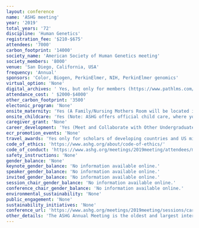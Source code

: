 ```yaml
---
layout: conference 
name: 'ASHG meeting'
year: '2019'
total_years: '72'
discipline: 'Human Genetics'
registration_fee: '$210-$675'
attendees: '7000'
carbon_footprint: '14000'
society_name: 'American Society of Human Genetics meeting'
society_members: '8000'
venue: 'San Diego, California, USA'
frequency: 'Annual'
sponsors: 'Color, Biogen, PerkinElmer, NIH, PerkinElmer genomics'
virtual_option: 'None'
digital_archives: ' Yes, but only for members (https://www.pathlms.com/ashg/events/1705), Plus few sneak peaks (https://www.youtube.com/playlist?list=PL9CZabk3nD4GVUcxdevarbrWxgSkIzk5p)'
attendance_cost: ' $2000-$4000'
other_carbon_footprint: '3500'
electonic_program: 'None'
onsite_maternity: 'Yes (A Family/Nursing Mothers Room will be located in the convention center to give parents and children a place to relax during the meeting. The room will be equipped with comfortable furniture and separate private areas for nursing mothers. Attendees may not use this room for babysitting purposes.)'
onsite_childcare: 'Yes (Note: ASHG offers official child care, where you can pay for babysitting services and activities, as well as a quiet family room at the convention center with private areas for nursing mothers. ASHG encourages families to travel to Houston and enjoy the many family-oriented activities the city has to offer. In partnership with KiddieCorp, ASHG will provide formal child care at the convention center, for which advance registration is required. For the safety and security of your child(ren), ASHG has the right to refuse care to any child based on space availability as well as to any child unable to adapt to group situations, or to any child whose presence or behavior may disrupt the program or endanger the health or safety of other children. Note: Meals are not included. Parents can order lunch in advance; an order form will be sent to all parents. Additionally, staff will not administer medication (including sunscreen), and any child who is ill will not be admitted to the center.)'
caregiver_grant: 'None'
career_development: 'Yes (Meet and Collaborate with Other Undergraduate Educators, Find New Jobs and Post on the Online Career Center, Get Your CV Reviewed, Attend the First-Ever Career Fair, Career Center at ASHG Central, Trainee Events such as (1. Mentoring and Networking  2. Scientific Skill-Building  3. Career/Professional Development  4. ASHG Diversity Breakfast).'
ecr_promotion_events: 'None'
travel_awards: 'Yes only for scholars of developing countries and US minorities (diversity travel award): 1. ASHG Developing Country Awards. ASHG, in partnership with PerkinElmer Genomics, is providing up to 12 scholarship awards ($3,000 each) for individuals living in countries categorized by the World Bank as having low-income or lower-middle-income economies (see the list of eligible countries). Developing Country Awards are to help defray the costs of airfare, hotel, meals and registration for the ASHG 2019 Annual Meeting. To be considered for the award, you must submit an abstract by the June 6 deadline and must attend the meeting. Funds will be distributed at the meeting. Qualifying authors will also be required to submit a CV/Resume. In 2019, ASHG has also partnered with NHGRI and H3Africa to add up to 25 additional awards to individuals living in countries in Africa categorized by the World Bank as having low-income or lower-middle-income economies, with priority given to trainees and early- to mid-career investigators. Awardees will receive up to $3,000 in travel support arranged through the H3Africa program.  2. Human Genetics Scholars Initiative, ASHG, in partnership with the National Human Genome Research Institute (NHGRI), Color, and Biogen, launched the Human Genetics Scholars Initiative in April 2019 to help advance diversity and inclusion in the field. To be considered for the award. Over the course of this two-year, intensive program, each scholar will receive: Complimentary ASHG membership for two years, Complimentary registration, travel, and hotel accommodation for two ASHG Annual Meetings A dedicated mentor for the two-year period, and support in identifying and building other potential mentor relationships, such as peer and subject-matter mentors: $1,000 annually in enrichment funds for qualified career development of their choosing. '
code_of_ethics: 'https://www.ashg.org/about/code-of-ethics/'
code_of_conduct: 'https://www.ashg.org/meetings/2019meeting/attendees/meeting-policies/'
safety_instructions: 'None'
gender_balance: 'None'
keynote_gender_balance: 'No information available online.'
speaker_gender_balance: 'No information available online.'
invited_gender_balance: 'No information available online.'
session_chair_gender_balance: 'No information available online.'
conference_chair_gender_balance: 'No information available online.'
environmental_sustainability: 'None'
public_engagement: 'None'
sustainability_initiatives: 'None'
conference_url: 'https://www.ashg.org/meetings/2019meeting/sessions/career/'
other_details: 'The ASHG Annual Meeting is the oldest and largest international human genetics conference worldwide. It is held each Fall in a major U.S. or Canadian city.'
---
```

